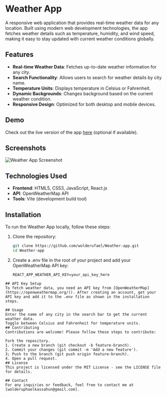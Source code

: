 # Weather App

A responsive web application that provides real-time weather data for any location. Built using modern web development technologies, the app fetches weather details such as temperature, humidity, and wind speed, making it easy to stay updated with current weather conditions globally.

## Features

- **Real-time Weather Data**: Fetches up-to-date weather information for any city.
- **Search Functionality**: Allows users to search for weather details by city name.
- **Temperature Units**: Displays temperature in Celsius or Fahrenheit.
- **Dynamic Backgrounds**: Changes background based on the current weather condition.
- **Responsive Design**: Optimized for both desktop and mobile devices.

## Demo

Check out the live version of the app [here](https://ruphaelweatherapp.netlify.app) (optional if available).

## Screenshots

![Weather App Screenshot](path-to-your-screenshot.png)

## Technologies Used

- **Frontend**: HTML5, CSS3, JavaScript, React.js
- **API**: OpenWeatherMap API
- **Tools**: Vite (development build tool)

## Installation

To run the Weather App locally, follow these steps:

1. Clone the repository:

   ```bash
   git clone https://github.com/wolderufael/Weather-app.git
   cd Weather-app
   ```
2. Create a .env file in the root of your project and add your OpenWeatherMap API key:
   ```
   REACT_APP_WEATHER_API_KEY=your_api_key_here
  ```
## API Key Setup
To fetch weather data, you need an API key from [OpenWeatherMap](https://openweathermap.org/)). After creating an account, get your API key and add it to the .env file as shown in the installation steps.

## Usage
Enter the name of any city in the search bar to get the current weather data.
Toggle between Celsius and Fahrenheit for temperature units.
## Contributing
Contributions are welcome! Please follow these steps to contribute:

Fork the repository.
1. Create a new branch (git checkout -b feature-branch).
2. Commit your changes (git commit -m 'Add a new feature').
3; Push to the branch (git push origin feature-branch).
4. Open a pull request.
## License
This project is licensed under the MIT License - see the LICENSE file for details.

## Contact
For any inquiries or feedback, feel free to contact me at [wolderuphaelkassahun@gmail.com].
